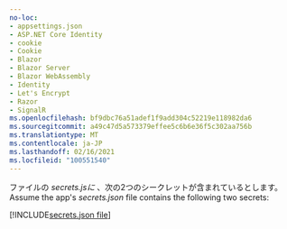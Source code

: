 ```yaml
---
no-loc:
- appsettings.json
- ASP.NET Core Identity
- cookie
- Cookie
- Blazor
- Blazor Server
- Blazor WebAssembly
- Identity
- Let's Encrypt
- Razor
- SignalR
ms.openlocfilehash: bf9dbc76a51adef1f9add304c52219e118982da6
ms.sourcegitcommit: a49c47d5a573379effee5c6b6e36f5c302aa756b
ms.translationtype: MT
ms.contentlocale: ja-JP
ms.lasthandoff: 02/16/2021
ms.locfileid: "100551540"
---
```

<span data-ttu-id="cdb84-101">ファイルの *secrets.jsに* 、次の2つのシークレットが含まれているとします。</span><span class="sxs-lookup"><span data-stu-id="cdb84-101">Assume the app's *secrets.json* file contains the following two secrets:</span></span>

[!INCLUDE[secrets.json file](secrets-json-file.md)]
